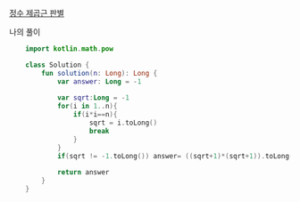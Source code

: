 [정수 제곱근 판별](https://programmers.co.kr/learn/courses/30/lessons/12934)

나의 풀이
```kotlin
    import kotlin.math.pow

    class Solution {
        fun solution(n: Long): Long {
            var answer: Long = -1
            
            var sqrt:Long = -1
            for(i in 1..n){
                if(i*i==n){
                    sqrt = i.toLong()
                    break
                }
            }
            if(sqrt != -1.toLong()) answer= ((sqrt+1)*(sqrt+1)).toLong()
            
            return answer
        }
    }
```